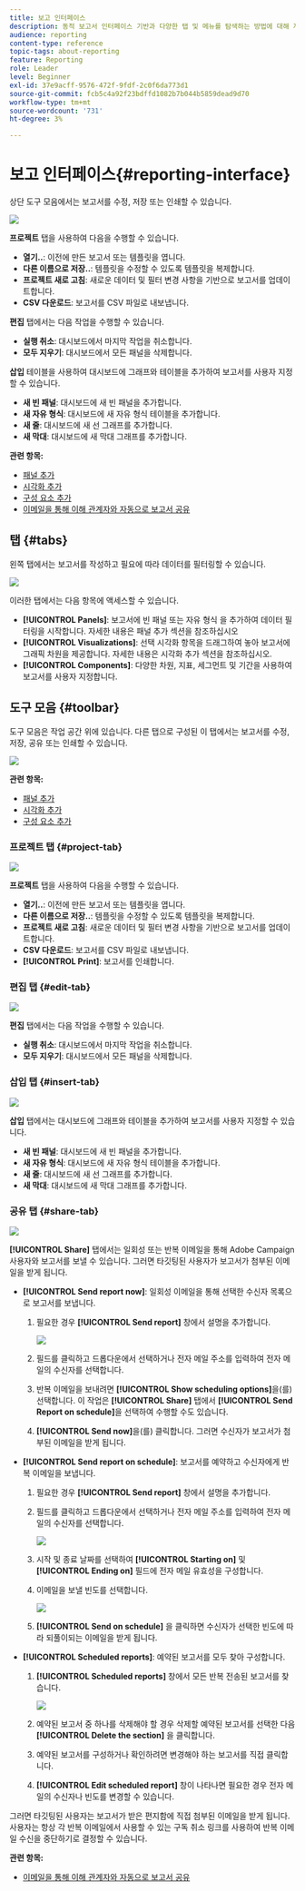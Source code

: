 ```yaml
---
title: 보고 인터페이스
description: 동적 보고서 인터페이스 기반과 다양한 탭 및 메뉴를 탐색하는 방법에 대해 자세히 알아보십시오.
audience: reporting
content-type: reference
topic-tags: about-reporting
feature: Reporting
role: Leader
level: Beginner
exl-id: 37e9acff-9576-472f-9fdf-2c0f6da773d1
source-git-commit: fcb5c4a92f23bdffd1082b7b044b5859dead9d70
workflow-type: tm+mt
source-wordcount: '731'
ht-degree: 3%

---
```


# 보고 인터페이스{#reporting-interface}

상단 도구 모음에서는 보고서를 수정, 저장 또는 인쇄할 수 있습니다.

![](assets/dynamic_report_toolbar.png)

**프로젝트** 탭을 사용하여 다음을 수행할 수 있습니다.

* **열기..**: 이전에 만든 보고서 또는 템플릿을 엽니다.
* **다른 이름으로 저장..**: 템플릿을 수정할 수 있도록 템플릿을 복제합니다.
* **프로젝트 새로 고침**: 새로운 데이터 및 필터 변경 사항을 기반으로 보고서를 업데이트합니다.
* **CSV 다운로드**: 보고서를 CSV 파일로 내보냅니다.

**편집** 탭에서는 다음 작업을 수행할 수 있습니다.

* **실행 취소**: 대시보드에서 마지막 작업을 취소합니다.
* **모두 지우기**: 대시보드에서 모든 패널을 삭제합니다.

**삽입** 테이블을 사용하여 대시보드에 그래프와 테이블을 추가하여 보고서를 사용자 지정할 수 있습니다.

* **새 빈 패널**: 대시보드에 새 빈 패널을 추가합니다.
* **새 자유 형식**: 대시보드에 새 자유 형식 테이블을 추가합니다.
* **새 줄**: 대시보드에 새 선 그래프를 추가합니다.
* **새 막대**: 대시보드에 새 막대 그래프를 추가합니다.

**관련 항목:**

* [패널 추가](../../reporting/using/adding-panels.md)
* [시각화 추가](../../reporting/using/adding-visualizations.md)
* [구성 요소 추가](../../reporting/using/adding-components.md)
* [이메일을 통해 이해 관계자와 자동으로 보고서 공유](https://helpx.adobe.com/campaign/kb/simplify-campaign-management.html#Reportandshareinsightswithallstakeholders)

## 탭 {#tabs}

왼쪽 탭에서는 보고서를 작성하고 필요에 따라 데이터를 필터링할 수 있습니다.

![](assets/dynamic_report_interface.png)

이러한 탭에서는 다음 항목에 액세스할 수 있습니다.

* **[!UICONTROL Panels]**: 보고서에 빈 패널 또는 자유 형식 을 추가하여 데이터 필터링을 시작합니다. 자세한 내용은 패널 추가 섹션을 참조하십시오
* **[!UICONTROL Visualizations]**: 선택 시각화 항목을 드래그하여 놓아 보고서에 그래픽 차원을 제공합니다. 자세한 내용은 시각화 추가 섹션을 참조하십시오.
* **[!UICONTROL Components]**: 다양한 차원, 지표, 세그먼트 및 기간을 사용하여 보고서를 사용자 지정합니다.

## 도구 모음 {#toolbar}

도구 모음은 작업 공간 위에 있습니다. 다른 탭으로 구성된 이 탭에서는 보고서를 수정, 저장, 공유 또는 인쇄할 수 있습니다.

![](assets/dynamic_report_toolbar.png)

**관련 항목:**

* [패널 추가](../../reporting/using/adding-panels.md)
* [시각화 추가](../../reporting/using/adding-visualizations.md)
* [구성 요소 추가](../../reporting/using/adding-components.md)

### 프로젝트 탭 {#project-tab}

![](assets/tab_project.png)

**프로젝트** 탭을 사용하여 다음을 수행할 수 있습니다.

* **열기..**: 이전에 만든 보고서 또는 템플릿을 엽니다.
* **다른 이름으로 저장..**: 템플릿을 수정할 수 있도록 템플릿을 복제합니다.
* **프로젝트 새로 고침**: 새로운 데이터 및 필터 변경 사항을 기반으로 보고서를 업데이트합니다.
* **CSV 다운로드**: 보고서를 CSV 파일로 내보냅니다.
* **[!UICONTROL Print]**: 보고서를 인쇄합니다.

### 편집 탭 {#edit-tab}

![](assets/tab_edit.png)

**편집** 탭에서는 다음 작업을 수행할 수 있습니다.

* **실행 취소**: 대시보드에서 마지막 작업을 취소합니다.
* **모두 지우기**: 대시보드에서 모든 패널을 삭제합니다.

### 삽입 탭 {#insert-tab}

![](assets/tab_insert.png)

**삽입** 탭에서는 대시보드에 그래프와 테이블을 추가하여 보고서를 사용자 지정할 수 있습니다.

* **새 빈 패널**: 대시보드에 새 빈 패널을 추가합니다.
* **새 자유 형식**: 대시보드에 새 자유 형식 테이블을 추가합니다.
* **새 줄**: 대시보드에 새 선 그래프를 추가합니다.
* **새 막대**: 대시보드에 새 막대 그래프를 추가합니다.

### 공유 탭 {#share-tab}

![](assets/tab_share_1.png)

**[!UICONTROL Share]** 탭에서는 일회성 또는 반복 이메일을 통해 Adobe Campaign 사용자와 보고서를 보낼 수 있습니다. 그러면 타깃팅된 사용자가 보고서가 첨부된 이메일을 받게 됩니다.

* **[!UICONTROL Send report now]**: 일회성 이메일을 통해 선택한 수신자 목록으로 보고서를 보냅니다.

   1. 필요한 경우 **[!UICONTROL Send report]** 창에서 설명을 추가합니다.

      ![](assets/tab_share_4.png)

   1. 필드를 클릭하고 드롭다운에서 선택하거나 전자 메일 주소를 입력하여 전자 메일의 수신자를 선택합니다.
   1. 반복 이메일을 보내려면 **[!UICONTROL Show scheduling options]**&#x200B;을(를) 선택합니다. 이 작업은 **[!UICONTROL Share]** 탭에서 **[!UICONTROL Send Report on schedule]**&#x200B;을 선택하여 수행할 수도 있습니다.
   1. **[!UICONTROL Send now]**&#x200B;을(를) 클릭합니다. 그러면 수신자가 보고서가 첨부된 이메일을 받게 됩니다.

* **[!UICONTROL Send report on schedule]**: 보고서를 예약하고 수신자에게 반복 이메일을 보냅니다.

   1. 필요한 경우 **[!UICONTROL Send report]** 창에서 설명을 추가합니다.
   1. 필드를 클릭하고 드롭다운에서 선택하거나 전자 메일 주소를 입력하여 전자 메일의 수신자를 선택합니다.

      ![](assets/tab_share_5.png)

   1. 시작 및 종료 날짜를 선택하여 **[!UICONTROL Starting on]** 및 **[!UICONTROL Ending on]** 필드에 전자 메일 유효성을 구성합니다.
   1. 이메일을 보낼 빈도를 선택합니다.

      ![](assets/tab_share_2.png)

   1. **[!UICONTROL Send on schedule]** 을 클릭하면 수신자가 선택한 빈도에 따라 되풀이되는 이메일을 받게 됩니다.

* **[!UICONTROL Scheduled reports]**: 예약된 보고서를 모두 찾아 구성합니다.

   1. **[!UICONTROL Scheduled reports]** 창에서 모든 반복 전송된 보고서를 찾습니다.

      ![](assets/tab_share_3.png)

   1. 예약된 보고서 중 하나를 삭제해야 할 경우 삭제할 예약된 보고서를 선택한 다음 **[!UICONTROL Delete the section]** 을 클릭합니다.
   1. 예약된 보고서를 구성하거나 확인하려면 변경해야 하는 보고서를 직접 클릭합니다.
   1. **[!UICONTROL Edit scheduled report]** 창이 나타나면 필요한 경우 전자 메일의 수신자나 빈도를 변경할 수 있습니다.

그러면 타깃팅된 사용자는 보고서가 받은 편지함에 직접 첨부된 이메일을 받게 됩니다. 사용자는 항상 각 반복 이메일에서 사용할 수 있는 구독 취소 링크를 사용하여 반복 이메일 수신을 중단하기로 결정할 수 있습니다.

**관련 항목:**

* [이메일을 통해 이해 관계자와 자동으로 보고서 공유](https://helpx.adobe.com/campaign/kb/simplify-campaign-management.html#Reportandshareinsightswithallstakeholders)
